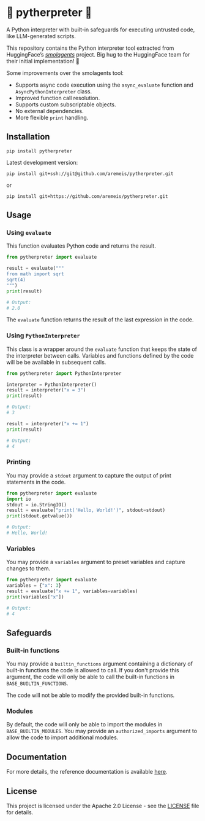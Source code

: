<!---
# Copyright 2025 Are Meisfjord. All rights reserved.

Licensed under the Apache License, Version 2.0 (the "License");
you may not use this file except in compliance with the License.
You may obtain a copy of the License at

    http://www.apache.org/licenses/LICENSE-2.0

Unless required by applicable law or agreed to in writing, software
distributed under the License is distributed on an "AS IS" BASIS,
WITHOUT WARRANTIES OR CONDITIONS OF ANY KIND, either express or implied.
See the License for the specific language governing permissions and
limitations under the License.
-->
# 🐍 pytherpreter 🐍

A Python interpreter with built-in safeguards for executing untrusted code, like LLM-generated scripts.

This repository contains the Python interpreter tool extracted from HuggingFace’s [_smolagents_](https://github.com/huggingface/smolagents) project.
Big hug to the HuggingFace team for their initial implementation! 🤗

Some improvements over the smolagents tool:
- Supports async code execution using the `async_evaluate` function and `AsyncPythonInterpreter` class.
- Improved function call resolution.
- Supports custom subscriptable objects.
- No external dependencies.
- More flexible `print` handling.

## Installation
```shell
pip install pytherpreter
```

Latest development version:

```shell
pip install git+ssh://git@github.com/aremeis/pytherpreter.git
```

or

```shell
pip install git+https://github.com/aremeis/pytherpreter.git
```

## Usage

### Using `evaluate`

This function evaluates Python code and returns the result.
```python
from pytherpreter import evaluate

result = evaluate("""
from math import sqrt
sqrt(4)
""")
print(result)

# Output:
# 2.0
```

The `evaluate` function returns the result of the last expression in the code.

### Using `PythonInterpreter`

This class is a wrapper around the `evaluate` function that keeps the state of the interpreter between calls.
Variables and functions defined by the code will be be available in subsequent calls.

```python
from pytherpreter import PythonInterpreter

interpreter = PythonInterpreter()
result = interpreter("x = 3")
print(result)

# Output:
# 3

result = interpreter("x += 1")
print(result)

# Output:
# 4
```

### Printing

You may provide a `stdout` argument to capture the output of print statements in the code.

```python
from pytherpreter import evaluate
import io
stdout = io.StringIO()
result = evaluate("print('Hello, World!')", stdout=stdout)
print(stdout.getvalue())

# Output:
# Hello, World!
```

### Variables

You may provide a `variables` argument to preset variables and capture changes to them.

```python
from pytherpreter import evaluate
variables = {"x": 3}
result = evaluate("x += 1", variables=variables)
print(variables["x"])

# Output:
# 4
```

## Safeguards

### Built-in functions

You may provide a `builtin_functions` argument containing a dictionary of built-in functions the code is allowed to call.
If you don't provide this argument, the code will only be able to call the built-in functions in `BASE_BUILTIN_FUNCTIONS`.

The code will not be able to modify the provided built-in functions.

### Modules

By default, the code will only be able to import the modules in `BASE_BUILTIN_MODULES`.
You may provide an `authorized_imports` argument to allow the code to import additional modules.


## Documentation

For more details, the reference documentation is available [here](documentation.md).

## License
This project is licensed under the Apache 2.0 License - see the [LICENSE](LICENSE) file for details.
